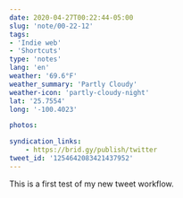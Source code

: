 ```yaml
---
date: 2020-04-27T00:22:44-05:00
slug: 'note/00-22-12'
tags:
- 'Indie web'
- 'Shortcuts'
type: 'notes'
lang: 'en'
weather: '69.6°F'
weather_summary: 'Partly Cloudy'
weather-icon: 'partly-cloudy-night'
lat: '25.7554'
long: '-100.4023'

photos:

syndication_links:
    - https://brid.gy/publish/twitter
tweet_id: '1254642083421437952'
---
```

This is a first test of my new tweet workflow.